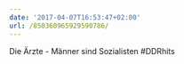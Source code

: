 ```yaml
---
date: '2017-04-07T16:53:47+02:00'
url: /850360965929590786/
---
```

Die Ärzte - Männer sind Sozialisten #DDRhits
